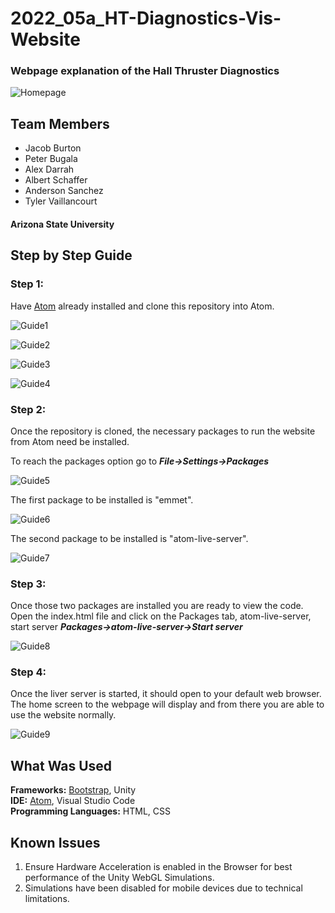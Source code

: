 # 2022_05a_HT-Diagnostics-Vis-Website

### Webpage explanation of the Hall Thruster Diagnostics

![Homepage](img/HomepageScreenshot.png)

## Team Members
* Jacob Burton
* Peter Bugala
* Alex Darrah
* Albert Schaffer
* Anderson Sanchez
* Tyler Vaillancourt

#### Arizona State University

## Step by Step Guide
### Step 1:
Have [Atom](https://atom.io/) already installed and clone this repository into Atom.

![Guide1](img/GuideScreenshots/1.png)

![Guide2](img/GuideScreenshots/2.png)

![Guide3](img/GuideScreenshots/3.png)

![Guide4](img/GuideScreenshots/4.png)

### Step 2:
Once the repository is cloned, the necessary packages to run the website from Atom need be installed.

To reach the packages option go to ***File->Settings->Packages***

![Guide5](img/GuideScreenshots/5.png)

The first package to be installed is "emmet".

![Guide6](img/GuideScreenshots/6.png)

The second package to be installed is "atom-live-server".

![Guide7](img/GuideScreenshots/7.png)

### Step 3:
Once those two packages are installed you are ready to view the code.
Open the index.html file and click on the Packages tab, atom-live-server, start server
***Packages->atom-live-server->Start server***

![Guide8](img/GuideScreenshots/8.png)

### Step 4:
Once the liver server is started, it should open to your default web browser. The home screen to the webpage will display and from there you are able to use the website normally.

![Guide9](img/GuideScreenshots/9.png)

## What Was Used
**Frameworks:** [Bootstrap](https://getbootstrap.com/docs/5.1/getting-started/introduction/), Unity <br />
**IDE:** [Atom](https://atom.io/), Visual Studio Code <br />
**Programming Languages:** HTML, CSS <br />

## Known Issues
1. Ensure Hardware Acceleration is enabled in the Browser for best performance of the Unity WebGL Simulations.
2. Simulations have been disabled for mobile devices due to technical limitations.
